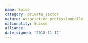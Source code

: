 ```yaml
---
name: Swico
category: private_sector
nature: Association professionnelle 
nationality: Suisse
alliance: 
date_signed: '2018-11-12'
---
```

    